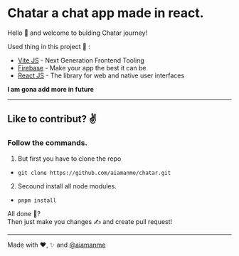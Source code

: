 # Chatar a chat app made in react.

Hello 👋 and welcome to bulding Chatar journey!

Used thing in this project 📜 :
- [Vite JS](https://vitejs.dev/) - Next Generation Frontend Tooling
- [Firebase](https://firebase.google.com/) - Make your app the
best it can be
- [React JS](https://react.dev/) - The library for web and native user interfaces  

**I am gona add more in future**
- --

## Like to contribut? ✌️

### Follow the commands.

1. But first you have to clone the repo
- ```git clone https://github.com/aiamanme/chatar.git```

2. Secound install all node modules.
- ```pnpm install```  

All done 🤔?  
Then just make you changes ✍️ and create pull request!  

---

Made with ❤️, ✨ and [@aiamanme](https://github.com/aiamanme)
